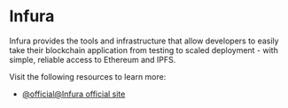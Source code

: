 # Infura

Infura provides the tools and infrastructure that allow developers to easily take their blockchain application from testing to scaled deployment - with simple, reliable access to Ethereum and IPFS.

Visit the following resources to learn more:

- [@official@Infura official site](https://infura.io/)
